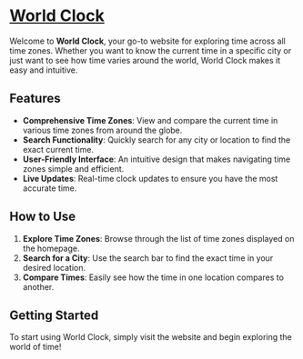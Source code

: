 # [World Clock](https://gilgabunada.github.io/WORLD-CLOCK/)

Welcome to **World Clock**, your go-to website for exploring time across all time zones. Whether you want to know the current time in a specific city or just want to see how time varies around the world, World Clock makes it easy and intuitive.

## Features

- **Comprehensive Time Zones**: View and compare the current time in various time zones from around the globe.
- **Search Functionality**: Quickly search for any city or location to find the exact current time.
- **User-Friendly Interface**: An intuitive design that makes navigating time zones simple and efficient.
- **Live Updates**: Real-time clock updates to ensure you have the most accurate time.

## How to Use

1. **Explore Time Zones**: Browse through the list of time zones displayed on the homepage.
2. **Search for a City**: Use the search bar to find the exact time in your desired location.
3. **Compare Times**: Easily see how the time in one location compares to another.

## Getting Started

To start using World Clock, simply visit the website and begin exploring the world of time!

